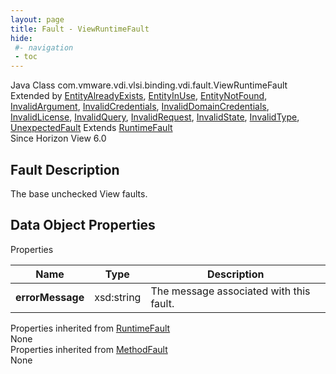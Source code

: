 ```yaml
---
layout: page
title: Fault - ViewRuntimeFault
hide:
 #- navigation
 - toc
---
```






Java Class
    com.vmware.vdi.vlsi.binding.vdi.fault.ViewRuntimeFault  
Extended by
     [EntityAlreadyExists](vdi.fault.EntityAlreadyExists.md), [EntityInUse](vdi.fault.EntityInUse.md), [EntityNotFound](vdi.fault.EntityNotFound.md), [InvalidArgument](vdi.fault.InvalidArgument.md), [InvalidCredentials](vdi.fault.InvalidCredentials.md), [InvalidDomainCredentials](vdi.fault.InvalidDomainCredentials.md), [InvalidLicense](vdi.fault.InvalidLicense.md), [InvalidQuery](vdi.fault.InvalidQuery.md), [InvalidRequest](vdi.fault.InvalidRequest.md), [InvalidState](vdi.fault.InvalidState.md), [InvalidType](vdi.fault.InvalidType.md), [UnexpectedFault](vdi.fault.UnexpectedFault.md)
Extends
     [RuntimeFault](vmodl.RuntimeFault.md)  
Since 
    Horizon View 6.0

## Fault Description 

The base unchecked View faults. 

## Data Object Properties

Properties

Name |  Type |  Description   
---|---|---  
**errorMessage**|  xsd:string|  The message associated with this fault.   
  
Properties inherited from [RuntimeFault](vmodl.RuntimeFault.md)  
None  
Properties inherited from [MethodFault](vmodl.MethodFault.md)  
None  
  

  

